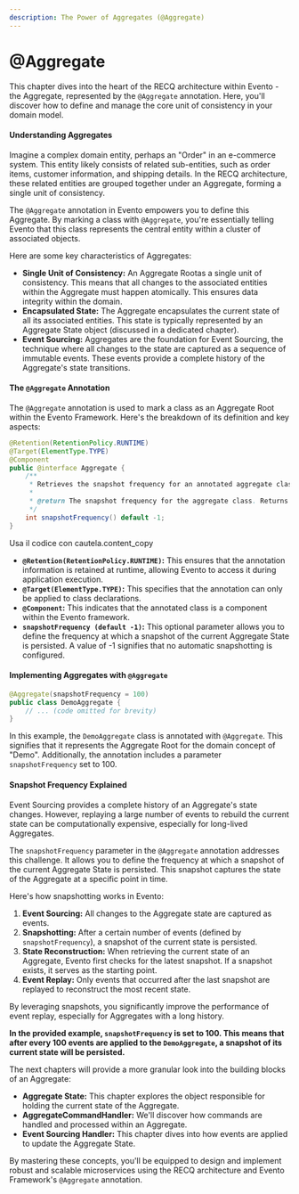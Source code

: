 ```yaml
---
description: The Power of Aggregates (@Aggregate)
---
```


# @Aggregate

This chapter dives into the heart of the RECQ architecture within Evento - the Aggregate, represented by the `@Aggregate` annotation. Here, you'll discover how to define and manage the core unit of consistency in your domain model.

#### Understanding Aggregates

Imagine a complex domain entity, perhaps an "Order" in an e-commerce system. This entity likely consists of related sub-entities, such as order items, customer information, and shipping details. In the RECQ architecture, these related entities are grouped together under an Aggregate, forming a single unit of consistency.

The `@Aggregate` annotation in Evento empowers you to define this Aggregate. By marking a class with `@Aggregate`, you're essentially telling Evento that this class represents the central entity within a cluster of associated objects.

Here are some key characteristics of Aggregates:

* **Single Unit of Consistency:** An Aggregate Rootas a single unit of consistency. This means that all changes to the associated entities within the Aggregate must happen atomically. This ensures data integrity within the domain.
* **Encapsulated State:** The Aggregate encapsulates the current state of all its associated entities. This state is typically represented by an Aggregate State object (discussed in a dedicated chapter).
* **Event Sourcing:** Aggregates are the foundation for Event Sourcing, the technique where all changes to the state are captured as a sequence of immutable events. These events provide a complete history of the Aggregate's state transitions.

#### The `@Aggregate` Annotation

The `@Aggregate` annotation is used to mark a class as an Aggregate Root within the Evento Framework. Here's the breakdown of its definition and key aspects:

```java
@Retention(RetentionPolicy.RUNTIME)
@Target(ElementType.TYPE)
@Component
public @interface Aggregate {
    /**
     * Retrieves the snapshot frequency for an annotated aggregate class.
     *
     * @return The snapshot frequency for the aggregate class. Returns -1 if no snapshot frequency is specified.
     */
    int snapshotFrequency() default -1;
}
```

Usa il codice con cautela.content\_copy

* **`@Retention(RetentionPolicy.RUNTIME)`:** This ensures that the annotation information is retained at runtime, allowing Evento to access it during application execution.
* **`@Target(ElementType.TYPE)`:** This specifies that the annotation can only be applied to class declarations.
* **`@Component`:** This indicates that the annotated class is a component within the Evento framework.
* **`snapshotFrequency (default -1)`:** This optional parameter allows you to define the frequency at which a snapshot of the current Aggregate State is persisted. A value of -1 signifies that no automatic snapshotting is configured.

#### Implementing Aggregates with `@Aggregate`

```java
@Aggregate(snapshotFrequency = 100)
public class DemoAggregate {
    // ... (code omitted for brevity)
}
```

In this example, the `DemoAggregate` class is annotated with `@Aggregate`. This signifies that it represents the Aggregate Root for the domain concept of "Demo". Additionally, the annotation includes a parameter `snapshotFrequency` set to 100.

#### Snapshot Frequency Explained

Event Sourcing provides a complete history of an Aggregate's state changes. However, replaying a large number of events to rebuild the current state can be computationally expensive, especially for long-lived Aggregates.

The `snapshotFrequency` parameter in the `@Aggregate` annotation addresses this challenge. It allows you to define the frequency at which a snapshot of the current Aggregate State is persisted. This snapshot captures the state of the Aggregate at a specific point in time.

Here's how snapshotting works in Evento:

1. **Event Sourcing:** All changes to the Aggregate state are captured as events.
2. **Snapshotting:** After a certain number of events (defined by `snapshotFrequency`), a snapshot of the current state is persisted.
3. **State Reconstruction:** When retrieving the current state of an Aggregate, Evento first checks for the latest snapshot. If a snapshot exists, it serves as the starting point.
4. **Event Replay:** Only events that occurred after the last snapshot are replayed to reconstruct the most recent state.

By leveraging snapshots, you significantly improve the performance of event replay, especially for Aggregates with a long history.

**In the provided example, `snapshotFrequency` is set to 100. This means that after every 100 events are applied to the `DemoAggregate`, a snapshot of its current state will be persisted.**

The next chapters will provide a more granular look into the building blocks of an Aggregate:

* **Aggregate State:** This chapter explores the object responsible for holding the current state of the Aggregate.
* **AggregateCommandHandler:** We'll discover how commands are handled and processed within an Aggregate.
* **Event Sourcing Handler:** This chapter dives into how events are applied to update the Aggregate State.

By mastering these concepts, you'll be equipped to design and implement robust and scalable microservices using the RECQ architecture and Evento Framework's `@Aggregate` annotation.
